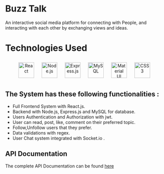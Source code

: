 

# Buzz Talk

An interactive social media platform for connecting with People, and interacting with each other by exchanging views and ideas.


# Technologies Used

<div align="center">  
<a href="https://reactjs.org/" target="_blank"><img style="margin: 10px" src="https://profilinator.rishav.dev/skills-assets/react-original-wordmark.svg" alt="React" height="50" /></a>  
<a href="https://nodejs.org/" target="_blank"><img style="margin: 10px" src="https://profilinator.rishav.dev/skills-assets/nodejs-original-wordmark.svg" alt="Node.js" height="50" /></a>  
<a href="https://expressjs.com/" target="_blank"><img style="margin: 10px" src="https://profilinator.rishav.dev/skills-assets/express-original-wordmark.svg" alt="Express.js" height="50" /></a>  
<a href="https://www.mysql.com/" target="_blank"><img style="margin: 10px" src="https://profilinator.rishav.dev/skills-assets/mysql-original-wordmark.svg" alt="MySQL" height="50" /></a>  
<a href="https://mui.com/" target="_blank"><img style="margin: 10px" src="https://profilinator.rishav.dev/skills-assets/mui.png" alt="Material UI" height="50" /></a>  
<a href="https://www.w3schools.com/css/" target="_blank"><img style="margin: 10px" src="https://profilinator.rishav.dev/skills-assets/css3-original-wordmark.svg" alt="CSS3" height="50" /></a>  
</div> 

## The System has these following functionalities :

- Full Frontend System with React.js.
- Backend with Node.js, Express.js and MySQL for database. 
- Users Authentication and Authorization with jwt.
- User can read, post, like, comment on their preferred topic.
- Follow,Unfollow users that they prefer.
- Data validations with regex.
- User Chat system integrated with Socket.io .


## API Documentation

The complete API Documentation can be found 
[here](https://documenter.getpostman.com/view/20447287/2s8YmNR35y#eeef9511-9eb3-43dc-a920-4e0bd200d191)


